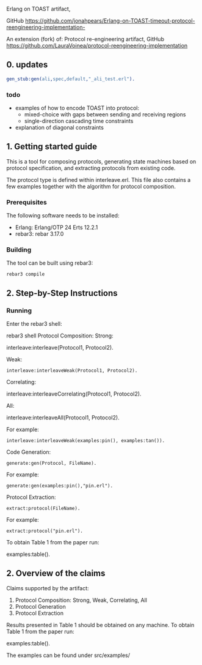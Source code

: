 Erlang on TOAST artifact,

GitHub <https://github.com/jonahpears/Erlang-on-TOAST-timeout-protocol-reengineering-implementation->

An extension (fork) of:
Protocol re-engineering artifact,
GitHub  <https://github.com/LauraVoinea/protocol-reengineering-implementation>

## 0. updates

```erl
gen_stub:gen(ali,spec,default,"_ali_test.erl").
```

### todo

- examples of how to encode TOAST into protocol:
  - mixed-choice with gaps between sending and receiving regions
  - single-direction cascading time constraints
- explanation of diagonal constraints

## 1. Getting started guide

This is a tool for composing protocols, generating state machines based on
protocol specification, and extracting protocols from existing code.

The protocol type is defined within interleave.erl. This file also contains a few
examples together with the algorithm for protocol composition.

### Prerequisites

The following software needs to be installed:

- Erlang: Erlang/OTP 24 Erts 12.2.1
- rebar3: rebar 3.17.0

### Building

The tool can be built using rebar3:

    rebar3 compile

## 2. Step-by-Step Instructions

### Running

Enter the rebar3 shell:

  rebar3 shell
Protocol Composition:
Strong:

  interleave:interleave(Protocol1, Protocol2).

Weak:

    interleave:interleaveWeak(Protocol1, Protocol2).

Correlating:

  interleave:interleaveCorrelating(Protocol1, Protocol2).

All:

  interleave:interleaveAll(Protocol1, Protocol2).

For example:

    interleave:interleaveWeak(examples:pin(), examples:tan()).

Code Generation:

    generate:gen(Protocol, FileName).

For example:

    generate:gen(examples:pin(),"pin.erl").

Protocol Extraction:

    extract:protocol(FileName).

For example:

    extract:protocol("pin.erl").

To obtain Table 1 from the paper run:

  examples:table().

## 2. Overview of the claims

Claims supported by the artifact:

 1. Protocol Composition: Strong, Weak, Correlating, All
 2. Protocol Generation
 3. Protocol Extraction

Results presented in Table 1 should be obtained on any machine.
To obtain Table 1 from the paper run:

  examples:table().

The examples can be found under src/examples/
